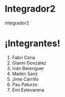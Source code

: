 # Integrador2
integrador2
# ¡Integrantes!
1. Fabri Coria
2. Gianni González
3. Iván Berenguer
4. Mailén Sanz
5. Jime Carrillo
6. Pau Paturzo
7. Emi Estevarena